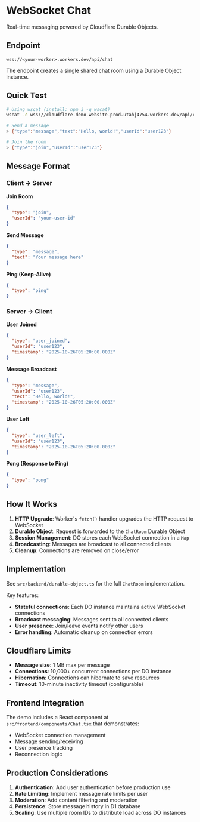 # WebSocket Chat

Real-time messaging powered by Cloudflare Durable Objects.

## Endpoint

```
wss://<your-worker>.workers.dev/api/chat
```

The endpoint creates a single shared chat room using a Durable Object instance.

## Quick Test

```bash
# Using wscat (install: npm i -g wscat)
wscat -c wss://cloudflare-demo-website-prod.utahj4754.workers.dev/api/chat

# Send a message
> {"type":"message","text":"Hello, world!","userId":"user123"}

# Join the room
> {"type":"join","userId":"user123"}
```

## Message Format

### Client → Server

**Join Room**
```json
{
  "type": "join",
  "userId": "your-user-id"
}
```

**Send Message**
```json
{
  "type": "message",
  "text": "Your message here"
}
```

**Ping (Keep-Alive)**
```json
{
  "type": "ping"
}
```

### Server → Client

**User Joined**
```json
{
  "type": "user_joined",
  "userId": "user123",
  "timestamp": "2025-10-26T05:20:00.000Z"
}
```

**Message Broadcast**
```json
{
  "type": "message",
  "userId": "user123",
  "text": "Hello, world!",
  "timestamp": "2025-10-26T05:20:00.000Z"
}
```

**User Left**
```json
{
  "type": "user_left",
  "userId": "user123",
  "timestamp": "2025-10-26T05:20:00.000Z"
}
```

**Pong (Response to Ping)**
```json
{
  "type": "pong"
}
```

## How It Works

1. **HTTP Upgrade**: Worker's `fetch()` handler upgrades the HTTP request to WebSocket
2. **Durable Object**: Request is forwarded to the `ChatRoom` Durable Object
3. **Session Management**: DO stores each WebSocket connection in a `Map`
4. **Broadcasting**: Messages are broadcast to all connected clients
5. **Cleanup**: Connections are removed on close/error

## Implementation

See `src/backend/durable-object.ts` for the full `ChatRoom` implementation.

Key features:
- **Stateful connections**: Each DO instance maintains active WebSocket connections
- **Broadcast messaging**: Messages sent to all connected clients
- **User presence**: Join/leave events notify other users
- **Error handling**: Automatic cleanup on connection errors

## Cloudflare Limits

- **Message size**: 1 MB max per message
- **Connections**: 10,000+ concurrent connections per DO instance
- **Hibernation**: Connections can hibernate to save resources
- **Timeout**: 10-minute inactivity timeout (configurable)

## Frontend Integration

The demo includes a React component at `src/frontend/components/Chat.tsx` that demonstrates:
- WebSocket connection management
- Message sending/receiving
- User presence tracking
- Reconnection logic

## Production Considerations

1. **Authentication**: Add user authentication before production use
2. **Rate Limiting**: Implement message rate limits per user
3. **Moderation**: Add content filtering and moderation
4. **Persistence**: Store message history in D1 database
5. **Scaling**: Use multiple room IDs to distribute load across DO instances

